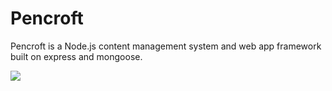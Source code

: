 # Pencroft
Pencroft is a Node.js content management system and web app framework built on express and mongoose.

![](http://res.cloudinary.com/ceo/image/upload/v1461348719/pen_sl3ncs.png)
